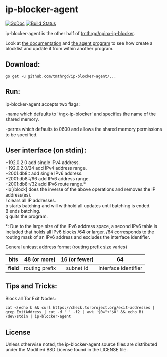 # ip-blocker-agent

[![GoDoc](https://godoc.org/github.com/tmthrgd/ip-blocker-agent?status.svg)](https://godoc.org/github.com/tmthrgd/ip-blocker-agent)
[![Build Status](https://travis-ci.org/tmthrgd/ip-blocker-agent.svg?branch=master)](https://travis-ci.org/tmthrgd/ip-blocker-agent)

ip-blocker-agent is the other half of
[tmthrgd/nginx-ip-blocker](https://github.com/tmthrgd/nginx-ip-blocker).

Look at [the documentation](https://godoc.org/github.com/tmthrgd/ip-blocker-agent) and
[the agent program](https://github.com/tmthrgd/ip-blocker-agent/blob/master/ip-blocker-agent/agent.go)
to see how create a blocklist and update it from within another program.

## Download:

```
go get -u github.com/tmthrgd/ip-blocker-agent/...
```

## Run:

ip-blocker-agent accepts two flags:

-name which defaults to '/ngx-ip-blocker' and specifies the name of the shared memory.

-perms which defaults to 0600 and allows the shared memory permissions to be specified.

## User interface (on stdin):

+192.0.2.0 add single IPv4 address.  
+192.0.2.0/24 add IPv4 address range.  
+2001:db8:: add single IPv6 address.  
+2001:db8::/96 add IPv6 address range.  
+2001:db8::/32 add IPv6 route range.*  
-ip[/block] does the inverse of the above operations and removes the IP address(es).  
! clears all IP addresses.  
b starts batching and will withhold all updates until batching is ended.  
B ends batching.  
q quits the program.

*: Due to the large size of the IPv6 address space, a second IPv6 table is included that holds
all IPv6 blocks /64 or larger. /64 corresponds to the routing mask of an IPv6 address and excludes
the interface identifier.

General unicast address format (routing prefix size varies)

| bits      | 48 (or more)   | 16 (or fewer) | 64                   |
|:---------:|:--------------:|:-------------:|:--------------------:|
| **field** | routing prefix | subnet id     | interface identifier |

## Tips and Tricks:

Block all Tor Exit Nodes:

```
cat <(echo b && curl https://check.torproject.org/exit-addresses | grep ExitAddress | cut -d ' ' -f2 | awk '$0="+"$0' && echo B) /dev/stdin | ip-blocker-agent
```

## License

Unless otherwise noted, the ip-blocker-agent source files are distributed under the Modified BSD License
found in the LICENSE file.
